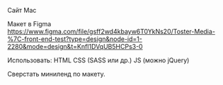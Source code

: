 Сайт Мас

Макет в Figma
https://www.figma.com/file/gsff2wd4kbayw6T0YkNs20/Toster-Media-%7C-front-end-test?type=design&node-id=1-2280&mode=design&t=KnfI1DVqUB5HCPs3-0

Использовать:
HTML
CSS (SASS или др.)
JS (можно jQuery)


Сверстать миниленд по макету.
